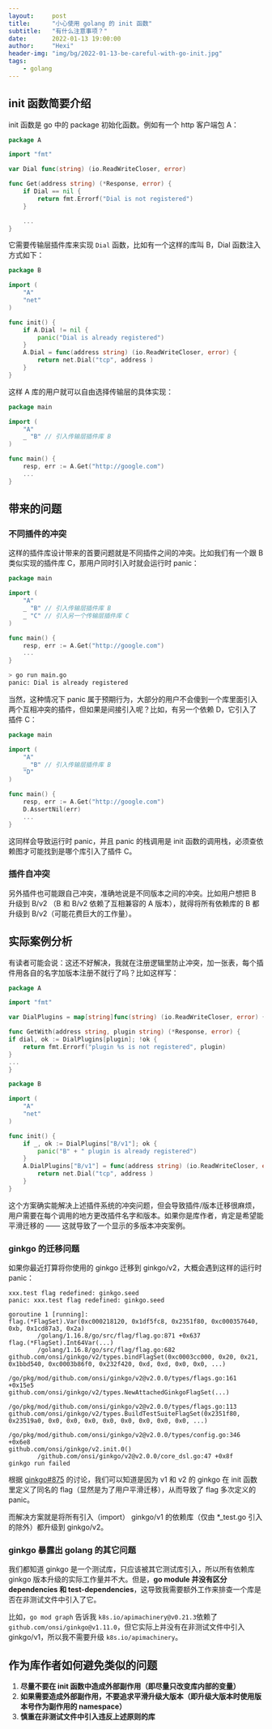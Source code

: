 ```yaml
---
layout:     post
title:      "小心使用 golang 的 init 函数"
subtitle:   "有什么注意事项？"
date:       2022-01-13 19:00:00
author:     "Hexi"
header-img: "img/bg/2022-01-13-be-careful-with-go-init.jpg"
tags:
    - golang
---
```


## init 函数简要介绍
init 函数是 go 中的 package 初始化函数。例如有一个 http 客户端包 A：
``` go
package A

import "fmt"

var Dial func(string) (io.ReadWriteCloser, error)

func Get(address string) (*Response, error) {
    if Dial == nil {
        return fmt.Errorf("Dial is not registered")
    }

    ...
}
```
它需要传输层插件库来实现 `Dial` 函数，比如有一个这样的库叫 B，Dial 函数注入方式如下：
``` go
package B

import (
    "A"
    "net"
)

func init() {
    if A.Dial != nil {
        panic("Dial is already registered")
    }
    A.Dial = func(address string) (io.ReadWriteCloser, error) {
        return net.Dial("tcp", address )
    }
}
```
这样 A 库的用户就可以自由选择传输层的具体实现：
``` go
package main

import (
    "A"
    _ "B" // 引入传输层插件库 B
)

func main() {
    resp, err := A.Get("http://google.com")
    ...
}
```
## 带来的问题
### 不同插件的冲突
这样的插件库设计带来的首要问题就是不同插件之间的冲突。比如我们有一个跟 B 类似实现的插件库 C，那用户同时引入时就会运行时 panic：
``` go
package main

import (
    "A"
    _ "B" // 引入传输层插件库 B
    _ "C" // 引入另一个传输层插件库 C
)

func main() {
    resp, err := A.Get("http://google.com")
    ...
}
```
``` bash
> go run main.go
panic: Dial is already registered
```
当然，这种情况下 panic 属于预期行为，大部分的用户不会傻到一个库里面引入两个互相冲突的插件，但如果是间接引入呢？比如，有另一个依赖 D，它引入了插件 C：

``` go
package main

import (
    "A"
    _ "B" // 引入传输层插件库 B
    "D"
)

func main() {
    resp, err := A.Get("http://google.com")
    D.AssertNil(err)
    ...
}
```
这同样会导致运行时 panic，并且 panic 的栈调用是 init 函数的调用栈，必须查依赖图才可能找到是哪个库引入了插件 C。
### 插件自冲突
另外插件也可能跟自己冲突，准确地说是不同版本之间的冲突。比如用户想把 B 升级到 B/v2 （B 和 B/v2 依赖了互相兼容的 A 版本），就得将所有依赖库的 B 都升级到 B/v2（可能花费巨大的工作量）。
## 实际案例分析
有读者可能会说：这还不好解决，我就在注册逻辑里防止冲突，加一张表，每个插件用各自的名字加版本注册不就行了吗？比如这样写：
``` go
package A

import "fmt"

var DialPlugins = map[string]func(string) (io.ReadWriteCloser, error) {}

func GetWith(address string, plugin string) (*Response, error) {
if dial, ok := DialPlugins[plugin]; !ok {
    return fmt.Errorf("plugin %s is not registered", plugin)
}
...
}
```
``` go
package B

import (
    "A"
    "net"
)

func init() {
    if _, ok := DialPlugins["B/v1"]; ok {
        panic("B" + " plugin is already registered")
    }
    A.DialPlugins["B/v1"] = func(address string) (io.ReadWriteCloser, error) {
        return net.Dial("tcp", address )
    }
}
```
这个方案确实能解决上述插件系统的冲突问题，但会导致插件/版本迁移很麻烦，用户需要在每个调用的地方更改插件名字和版本。如果你是库作者，肯定是希望能平滑迁移的 —— 这就导致了一个显示的多版本冲突案例。
### ginkgo 的迁移问题
如果你最近打算将你使用的 ginkgo 迁移到 ginkgo/v2，大概会遇到这样的运行时 panic：
``` log
xxx.test flag redefined: ginkgo.seed
panic: xxx.test flag redefined: ginkgo.seed

goroutine 1 [running]:
flag.(*FlagSet).Var(0xc000218120, 0x1df5fc8, 0x2351f80, 0xc000357640, 0xb, 0x1cd87a3, 0x2a)
        /golang/1.16.8/go/src/flag/flag.go:871 +0x637
flag.(*FlagSet).Int64Var(...)
        /golang/1.16.8/go/src/flag/flag.go:682
github.com/onsi/ginkgo/v2/types.bindFlagSet(0xc0003cc000, 0x20, 0x21, 0x1bbd540, 0xc0003b86f0, 0x232f420, 0xd, 0xd, 0x0, 0x0, ...)
        /go/pkg/mod/github.com/onsi/ginkgo/v2@v2.0.0/types/flags.go:161 +0x15e5
github.com/onsi/ginkgo/v2/types.NewAttachedGinkgoFlagSet(...)
        /go/pkg/mod/github.com/onsi/ginkgo/v2@v2.0.0/types/flags.go:113
github.com/onsi/ginkgo/v2/types.BuildTestSuiteFlagSet(0x2351f80, 0x23519a0, 0x0, 0x0, 0x0, 0x0, 0x0, 0x0, 0x0, 0x0, ...)
        /go/pkg/mod/github.com/onsi/ginkgo/v2@v2.0.0/types/config.go:346 +0x6e8
github.com/onsi/ginkgo/v2.init.0()
        /github.com/onsi/ginkgo/v2@v2.0.0/core_dsl.go:47 +0x8f
ginkgo run failed
```
根据 [ginkgo#875](https://github.com/onsi/ginkgo/issues/875) 的讨论，我们可以知道是因为 v1 和 v2 的 ginkgo 在 init 函数里定义了同名的 flag（显然是为了用户平滑迁移），从而导致了 flag 多次定义的 panic。

而解决方案就是将所有引入（import） ginkgo/v1 的依赖库（仅由 *_test.go 引入的除外）都升级到 ginkgo/v2。
### ginkgo 暴露出 golang 的其它问题
我们都知道 ginkgo 是一个测试库，只应该被其它测试库引入，所以所有依赖库 ginkgo 版本升级的实际工作量并不大。但是，**go module 并没有区分 dependencies 和 test-dependencies**，这导致我需要额外工作来排查一个库是否在非测试文件中引入了它。

比如，`go mod graph` 告诉我 `k8s.io/apimachinery@v0.21.3`依赖了 `github.com/onsi/ginkgo@v1.11.0`，但它实际上并没有在非测试文件中引入 ginkgo/v1，所以我不需要升级 `k8s.io/apimachinery`。
## 作为库作者如何避免类似的问题
1. **尽量不要在 init 函数中造成外部副作用（即尽量只改变库内部的变量）**
2. **如果需要造成外部副作用，不要追求平滑升级大版本（即升级大版本时使用版本号作为副作用的 namespace）**
3. **慎重在非测试文件中引入违反上述原则的库**